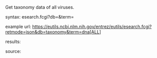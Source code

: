Get taxonomy data of all viruses.

syntax: esearch.fcgi?db=<database>&term=<query>

example url: https://eutils.ncbi.nlm.nih.gov/entrez/eutils/esearch.fcgi?retmode=json&db=taxonomy&term=dna[ALL]

results:

source: